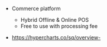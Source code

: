 

  - Commerce platform
    - Hybrid Offline & Online POS
    - Free to use with processing fee
    
  - https://hypercharts.co/sq/overview-     